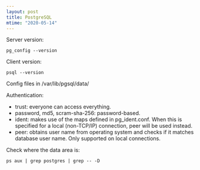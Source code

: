 ```yaml
---
layout: post
title: PostgreSQL
mtime: "2020-05-14"
---
```


Server version:  
```
pg_config --version
```  
Client version:  
```
psql --version
```

Config files in /var/lib/pgsql/data/

Authentication:

- trust: everyone can access everything.
- password, md5, scram-sha-256: password-based.
- ident: makes use of the maps defined in pg\_ident.conf. When this is specified for a local (non-TCP/IP) connection, peer will be used instead.
- peer: obtains user name from operating system and checks if it matches database user name. Only supported on local connections.

Check where the data area is:  
```
ps aux | grep postgres | grep -- -D
```
